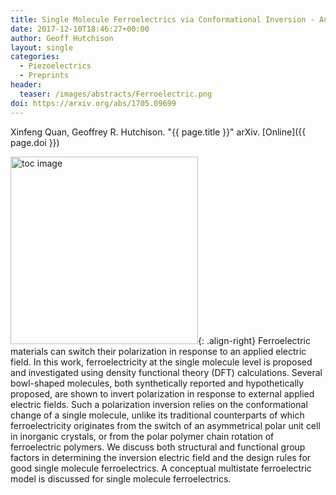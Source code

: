 ```yaml
---
title: Single Molecule Ferroelectrics via Conformational Inversion - An Electronic Structure Investigation
date: 2017-12-10T18:46:27+00:00
author: Geoff Hutchison
layout: single
categories:
  - Piezoelectrics
  - Preprints
header:
  teaser: /images/abstracts/Ferroelectric.png
doi: https://arxiv.org/abs/1705.09699
---
```


Xinfeng Quan, Geoffrey R. Hutchison. "{{ page.title }}" arXiv. [Online]({{ page.doi }})

<!--more-->

<img alt="toc image" src="{{ page.header.teaser }}" width="300 px">{: .align-right} Ferroelectric materials can switch their polarization in response to an applied electric field. In this work, ferroelectricity at the single molecule level is proposed and investigated using density functional theory (DFT) calculations. Several bowl-shaped molecules, both synthetically reported and hypothetically proposed, are shown to invert polarization in response to external applied electric fields. Such a polarization inversion relies on the conformational change of a single molecule, unlike its traditional counterparts of which ferroelectricity originates from the switch of an asymmetrical polar unit cell in inorganic crystals, or from the polar polymer chain rotation of ferroelectric polymers. We discuss both structural and functional group factors in determining the inversion electric field and the design rules for good single molecule ferroelectrics. A conceptual multistate ferroelectric model is discussed for single molecule ferroelectrics.
